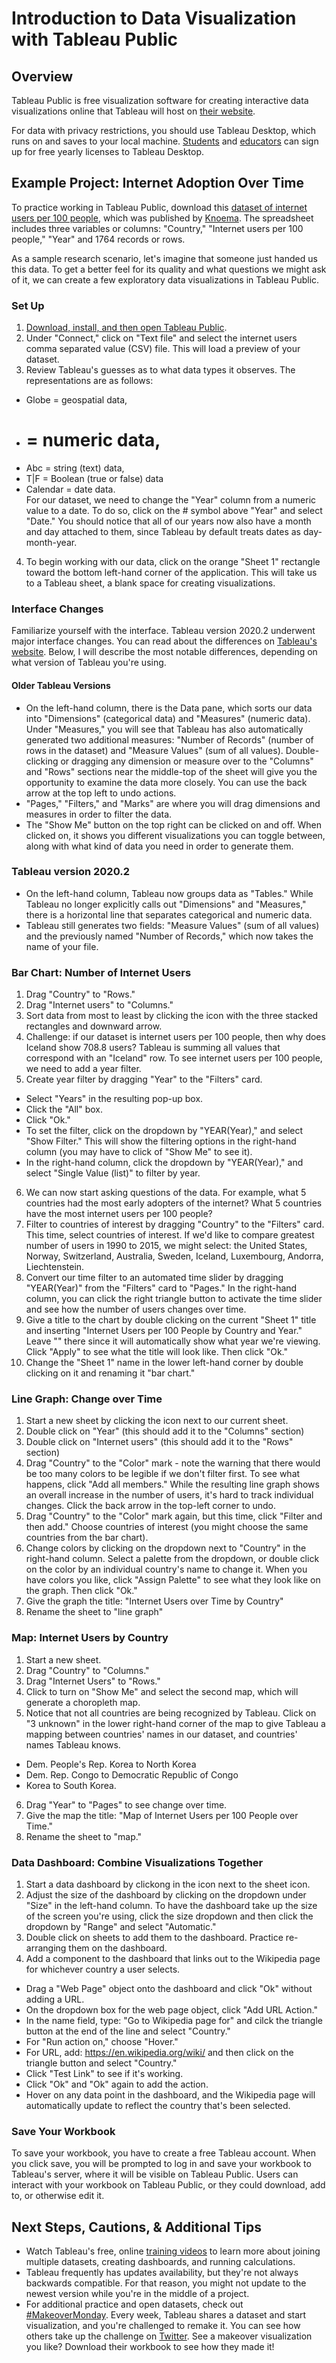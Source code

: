 # Introduction to Data Visualization with Tableau Public

## Overview
Tableau Public is free visualization software for creating interactive data visualizations online that Tableau will host on [their website](https://public.tableau.com/en-us/s/).  

For data with privacy restrictions, you should use Tableau Desktop, which runs on and saves to your local machine. [Students](https://www.tableau.com/academic/students?utm_campaign_id=2019176&utm_campaign=Prospecting-PROD-ALL-ALL-ALL-ALL&utm_medium=Paid+Search&utm_source=Google+Search&utm_language=EN&utm_country=USCA&kw=tableau%20for%20students&adgroup=CTX-Brand-Student-E&adused=RSA&matchtype=e&placement=&gclid=EAIaIQobChMI4uyd9faW6gIVkYbACh2MZgwNEAAYASAAEgIG6PD_BwE&gclsrc=aw.ds) and [educators](https://www.tableau.com/academic/teaching?utm_campaign_id=2019176&utm_campaign=Prospecting-CORE-ALL-ALL-ALL-ALL&utm_medium=Paid+Search&utm_source=Google+Search&utm_language=EN&utm_country=USCA&kw=%2Btableau%20for%20%2Bteachers&adgroup=CTX-Brand-Teaching-B&adused=ETA&matchtype=b&placement=&gclid=EAIaIQobChMIp5Spi_eW6gIVycDACh2PAQkjEAAYASAAEgLwKvD_BwE&gclsrc=aw.ds) can sign up for free yearly licenses to Tableau Desktop.

## Example Project: Internet Adoption Over Time
To practice working in Tableau Public, download this [dataset of internet users per 100 people](), which was published by [Knoema](https://knoema.com/WBINU2018/internet-users-per-100-people). The spreadsheet includes three variables or columns: "Country," "Internet users per 100 people," "Year" and 1764 records or rows.

As a sample research scenario, let's imagine that someone just handed us this data. To get a better feel for its quality and what questions we might ask of it, we can create a few exploratory data visualizations in Tableau Public.

### Set Up
1. [Download, install, and then open Tableau Public](https://public.tableau.com/en-us/s/).
2. Under "Connect," click on "Text file" and select the internet users comma separated value (CSV) file. This will load a preview of your dataset. 
3. Review Tableau's guesses as to what data types it observes. The representations are as follows:  
- Globe = geospatial data, 
- # = numeric data, 
- Abc = string (text) data,
- T|F = Boolean (true or false) data
- Calendar = date data.  
For our dataset, we need to change the "Year" column from a numeric value to a date. To do so, click on the # symbol above "Year" and select "Date." You should notice that all of our years now also have a month and day attached to them, since Tableau by default treats dates as day-month-year.
4. To begin working with our data, click on the orange "Sheet 1" rectangle toward the bottom left-hand corner of the application. This will take us to a Tableau sheet, a blank space for creating visualizations.

### Interface Changes
Familiarize yourself with the interface. Tableau version 2020.2 underwent major interface changes. You can read about the differences on [Tableau's website](https://help.tableau.com/current/pro/desktop/en-us/datasource_datamodel_whatschanged.htm). Below, I will describe the most notable differences, depending on what version of Tableau you're using.

#### Older Tableau Versions
- On the left-hand column, there is the Data pane, which sorts our data into "Dimensions" (categorical data) and "Measures" (numeric data). Under "Measures," you will see that Tableau has also automatically generated two additional measures: "Number of Records" (number of rows in the dataset) and "Measure Values" (sum of all values). Double-clicking or dragging any dimension or measure over to the "Columns" and "Rows" sections near the middle-top of the sheet will give you the opportunity to examine the data more closely. You can use the back arrow at the top left to undo actions.
- "Pages," "Filters," and "Marks" are where you will drag dimensions and measures in order to filter the data.
- The "Show Me" button on the top right can be clicked on and off. When clicked on, it shows you different visualizations you can toggle between, along with what kind of data you need in order to generate them. 

### Tableau version 2020.2
- On the left-hand column, Tableau now groups data as "Tables." While Tableau no longer explicitly calls out "Dimensions" and "Measures," there is a horizontal line that separates categorical and numeric data.
- Tableau still generates two fields: "Measure Values" (sum of all values) and the previously named "Number of Records," which now takes the name of your file.

### Bar Chart: Number of Internet Users
1. Drag "Country" to "Rows."
2. Drag "Internet users" to "Columns."
3. Sort data from most to least by clicking the icon with the three stacked rectangles and downward arrow. 
4. Challenge: if our dataset is internet users per 100 people, then why does Iceland show 708.8 users? Tableau is summing all values that correspond with an "Iceland" row. To see internet users per 100 people, we need to add a year filter.
5. Create year filter by dragging "Year" to the "Filters" card. 
- Select "Years" in the resulting pop-up box.
- Click the "All" box.
- Click "Ok."
- To set the filter, click on the dropdown by "YEAR(Year)," and select "Show Filter." This will show the filtering options in the right-hand column (you may have to click of "Show Me" to see it).
- In the right-hand column, click the dropdown by "YEAR(Year)," and select "Single Value (list)" to filter by year.
6. We can now start asking questions of the data. For example, what 5 countries had the most early adopters of the internet? What 5 countries have the most internet users per 100 people?
7. Filter to countries of interest by dragging "Country" to the "Filters" card. This time, select countries of interest. If we'd like to compare greatest number of users in 1990 to 2015, we might select: the United States, Norway, Switzerland, Australia, Sweden, Iceland, Luxembourg, Andorra, Liechtenstein.
8. Convert our time filter to an automated time slider by dragging "YEAR(Year)" from the "Filters" card to "Pages." In the right-hand column, you can click the right triangle button to activate the time slider and see how the number of users changes over time.
9. Give a title to the chart by double clicking on the current "Sheet 1" title and inserting "Internet Users per 100 People by Country and Year." Leave "<Page Name>" there since it will automatically show what year we're viewing. Click "Apply" to see what the title will look like. Then click "Ok."
10. Change the "Sheet 1" name in the lower left-hand corner by double clicking on it and renaming it "bar chart."
 
### Line Graph: Change over Time
1. Start a new sheet by clicking the icon next to our current sheet.
2. Double click on "Year" (this should add it to the "Columns" section)
3. Double click on "Internet users" (this should add it to the "Rows" section)
4. Drag "Country" to the "Color" mark - note the warning that there would be too many colors to be legible if we don't filter first. To see what happens, click "Add all members." While the resulting line graph shows an overall increase in the number of users, it's hard to track individual changes. Click the back arrow in the top-left corner to undo.
5. Drag "Country" to the "Color" mark again, but this time, click "Filter and then add." Choose countries of interest (you might choose the same countries from the bar chart).
6. Change colors by clicking on the dropdown next to "Country" in the right-hand column. Select a palette from the dropdown, or double click on the color by an individual country's name to change it. When you have colors you like, click "Assign Palette" to see what they look like on the graph. Then click "Ok." 
7. Give the graph the title: "Internet Users over Time by Country"
8. Rename the sheet to "line graph"

### Map: Internet Users by Country
1. Start a new sheet.
2. Drag "Country" to "Columns."
3. Drag "Internet Users" to "Rows."
4. Click to turn on "Show Me" and select the second map, which will generate a choropleth map.
5. Notice that not all countries are being recognized by Tableau. Click on "3 unknown" in the lower right-hand corner of the map to give Tableau a mapping between countries' names in our dataset, and countries' names Tableau knows. 
- Dem. People's Rep. Korea to North Korea
- Dem. Rep. Congo to Democratic Republic of Congo
- Korea to South Korea.
6. Drag "Year" to "Pages" to see change over time.
7. Give the map the title: "Map of Internet Users per 100 People over Time."
8. Rename the sheet to "map."

### Data Dashboard: Combine Visualizations Together
1. Start a data dashboard by clickong in the icon next to the sheet icon.
2. Adjust the size of the dashboard by clicking on the dropdown under "Size" in the left-hand column. To have the dashboard take up the size of the screen you're using, click the size dropdown and then click the dropdown by "Range" and select "Automatic."
3. Double click on sheets to add them to the dashboard. Practice re-arranging them on the dashboard.
4. Add a component to the dashboard that links out to the Wikipedia page for whichever country a user selects.
- Drag a "Web Page" object onto the dashboard and click "Ok" without adding a URL. 
- On the dropdown box for the web page object, click "Add URL Action."
- In the name field, type: "Go to Wikipedia page for" and cilck the triangle button at the end of the line and select "Country."
- For "Run action on," choose "Hover."
- For URL, add: https://en.wikipedia.org/wiki/ and then click on the triangle button and select "Country."
- Click "Test Link" to see if it's working.
- Click "Ok" and "Ok" again to add the action.
- Hover on any data point in the dashboard, and the Wikipedia page will automatically update to reflect the country that's been selected.
 
### Save Your Workbook
To save your workbook, you have to create a free Tableau account. When you click save, you will be prompted to log in and save your workbook to Tableau's server, where it will be visible on Tableau Public. Users can interact with your workbook on Tableau Public, or they could download, add to, or otherwise edit it.

## Next Steps, Cautions, & Additional Tips
* Watch Tableau's free, online [training videos](https://www.tableau.com/learn/training/20201) to learn more about joining multiple datasets, creating dashboards, and running calculations.
* Tableau frequently has updates availability, but they're not always backwards compatible. For that reason, you might not update to the newest version while you're in the middle of a project.
* For additional practice and open datasets, check out [#MakeoverMonday](https://www.makeovermonday.co.uk/). Every week, Tableau shares a dataset and start visualization, and you're challenged to remake it. You can see how others take up the challenge on [Twitter](https://twitter.com/hashtag/makeovermonday?ref_src=twsrc%5Egoogle%7Ctwcamp%5Eserp%7Ctwgr%5Ehashtag). See a makeover visualization you like? Download their workbook to see how they made it!
